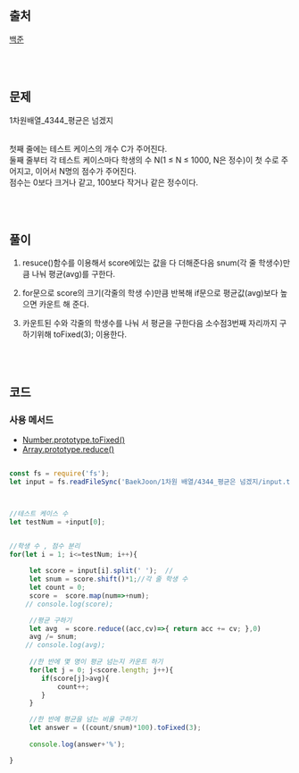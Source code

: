 ## 출처

[백준](https://www.acmicpc.net/problem/4344)

<br><br>


## 문제
1차원배열_4344_평균은 넘겠지 <br>
<br>

첫째 줄에는 테스트 케이스의 개수 C가 주어진다.<br>
둘째 줄부터 각 테스트 케이스마다 학생의 수 N(1 ≤ N ≤ 1000, N은 정수)이 첫 수로 주어지고, 이어서 N명의 점수가 주어진다. <br>
점수는 0보다 크거나 같고, 100보다 작거나 같은 정수이다.

<br>
<br>

## 풀이

1. resuce()함수를 이용해서 score에있는 값을 다 더해준다음 snum(각 줄 학생수)만큼 나눠 평균(avg)를 구한다.

2. for문으로 score의 크기(각줄의 학생 수)만큼 반복해 if문으로 평균값(avg)보다 높으면 카운트 해 준다.

3. 카운트된 수와 각줄의 학생수를 나눠 서 평균을 구한다음 소수점3번째 자리까지 구하기위해  toFixed(3); 이용한다.
    
<br>
<br>

## 코드
### 사용 메서드

- [Number.prototype.toFixed()](https://developer.mozilla.org/ko/docs/Web/JavaScript/Reference/Global_Objects/Number/toFixed)
- [Array.prototype.reduce()](https://developer.mozilla.org/ko/docs/Web/JavaScript/Reference/Global_Objects/Array/Reduce)

~~~javascript

const fs = require('fs');
let input = fs.readFileSync('BaekJoon/1차원 배열/4344_평균은 넘겠지/input.text').toString().split('\n');



//테스트 케이스 수
let testNum = +input[0];


//학생 수 , 점수 분리
for(let i = 1; i<=testNum; i++){
  
     let score = input[i].split(' ');  //
     let snum = score.shift()*1;//각 줄 학생 수
     let count = 0;
     score =  score.map(num=>+num);
    // console.log(score);

     //평균 구하기
     let avg  = score.reduce((acc,cv)=>{ return acc += cv; },0)  
     avg /= snum;
    // console.log(avg);
     
     //한 반에 몇 명이 평균 넘는지 카운트 하기
     for(let j = 0; j<score.length; j++){
        if(score[j]>avg){
            count++;
        }
     }

     //한 반에 평균을 넘는 비율 구하기
     let answer = ((count/snum)*100).toFixed(3);
   
     console.log(answer+'%');

}

~~~
